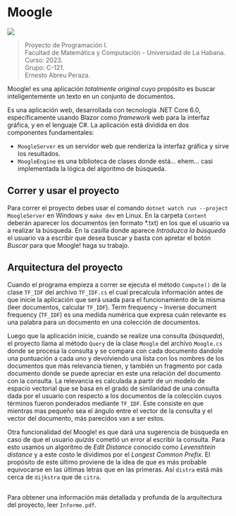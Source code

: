 # Moogle

![](moogle.png)

> Proyecto de Programación I.  
> Facultad de Matemática y Computación - Universidad de La Habana.  
> Curso: 2023.  
> Grupo: C-121.  
> Ernesto Abreu Peraza.

Moogle! es una aplicación *totalmente original* cuyo propósito es buscar inteligentemente un texto en un conjunto de documentos.

Es una aplicación web, desarrollada con tecnología .NET Core 6.0, específicamente usando Blazor como *framework* web para la interfaz gráfica, y en el lenguaje C#.
La aplicación está dividida en dos componentes fundamentales:

- `MoogleServer` es un servidor web que renderiza la interfaz gráfica y sirve los resultados.
- `MoogleEngine` es una biblioteca de clases donde está... ehem... casi implementada la lógica del algoritmo de búsqueda.

## Correr y usar el proyecto

Para correr el proyecto debes usar el comando `dotnet watch run --project MoogleServer` en Windows y `make dev` en Linux. En la carpeta `Content` deberán aparecer los documentos (en formato \*.txt) en los que el usuario va a realizar la búsqueda. En la casilla donde aparece *Introduzca la búsqueda* el usuario va a escribir que desea buscar y basta con apretar el botón *Buscar* para que Moogle! haga su trabajo.

## Arquitectura del proyecto

Cuando el programa empieza a correr se ejecuta el método `Compute()` de la clase `TF_IDF` del archivo `TF_IDF.cs` el cual precalcula información antes de que inicie la aplicación que será usada para el funcionamiento de la misma (leer documentos, calcular `TF_IDF`). Term frequency – Inverse document frequency (`TF_IDF`) es una medida numérica que expresa cuán relevante es una palabra para un documento en una colección de documentos.

Luego que la aplicación inicie, cuando se realize una consulta (*búsqueda*), el proyecto llama al método `Query` de la clase `Moogle` del archivo `Moogle.cs` donde se procesa la consulta y se compara con cada documento dandole una puntuación a cada uno y devolviendo una lista con los nombres de los documentos que más relevancia tienen, y también un fragmento por cada documento donde se puede apreciar en este una relación del documento con la consulta. La relevancia es calculada a partir de un modelo de espacio vectorial que se basa en el grado de similaridad de una consulta dada por el usuario con respecto a los documentos de la colección cuyos términos fueron ponderados mediante `TF_IDF`. Este consiste en que mientras mas pequeño sea el ángulo entre el vector de la consulta y el vector del documento, más parecidos van a ser estos.

Otra funcionalidad del Moogle! es que dará una sugerencia de búsqueda en caso de que el usuario *quizás* cometió un error al escribir la consulta. Para esto usamos un algoritmo de *Edit Distance* conocido como *Levenshtein distance* y a este costo le dividimos por el *Longest Common Prefix*. El propósito de este último proviene de la idea de que es más probable equivocarse en las últimas letras que en las primeras. Así `distra` está más cerca de `dijkstra` que de `citra`.

##

Para obtener una información más detallada y profunda de la arquitectura del proyecto, leer `Informe.pdf`.
